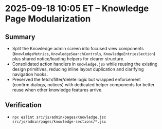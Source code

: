 # 2025-09-18 10:05 ET – Knowledge Page Modularization

## Summary
- Split the Knowledge admin screen into focused view components (`KnowledgeMetrics`, `KnowledgeSearchControls`, `KnowledgeEntriesSection`) plus shared notice/loading helpers for clearer structure.
- Consolidated action handlers in `Knowledge.jsx` while reusing the existing design primitives, reducing inline layout duplication and clarifying navigation hooks.
- Preserved the fetch/filter/delete logic but wrapped enforcement (confirm dialogs, notices) with dedicated helper components for better reuse when other knowledge features arrive.

## Verification
- `npx eslint src/js/admin/pages/Knowledge.jsx src/js/admin/pages/knowledge-sections/*.jsx`
